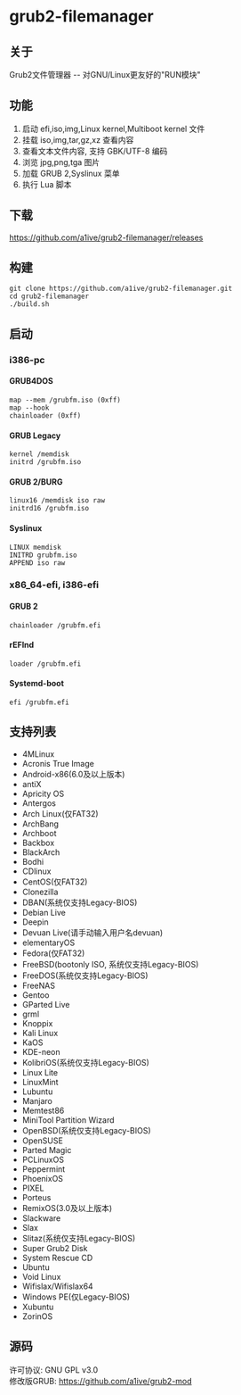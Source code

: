# grub2-filemanager
## 关于 
Grub2文件管理器 -- 对GNU/Linux更友好的"RUN模块" 
## 功能 
1. 启动 efi,iso,img,Linux kernel,Multiboot kernel 文件
2. 挂载 iso,img,tar,gz,xz 查看内容 
3. 查看文本文件内容, 支持 GBK/UTF-8 编码 
4. 浏览 jpg,png,tga 图片 
5. 加载 GRUB 2,Syslinux 菜单 
6. 执行 Lua 脚本 
## 下载 
https://github.com/a1ive/grub2-filemanager/releases 
## 构建
	git clone https://github.com/a1ive/grub2-filemanager.git
	cd grub2-filemanager
	./build.sh
## 启动 
### i386-pc 
#### GRUB4DOS 
	map --mem /grubfm.iso (0xff)
	map --hook
	chainloader (0xff)
#### GRUB Legacy 
	kernel /memdisk
	initrd /grubfm.iso
#### GRUB 2/BURG 
	linux16 /memdisk iso raw
	initrd16 /grubfm.iso
#### Syslinux 
	LINUX memdisk
	INITRD grubfm.iso
	APPEND iso raw
### x86_64-efi, i386-efi 
#### GRUB 2 
	chainloader /grubfm.efi
#### rEFInd 
	loader /grubfm.efi
#### Systemd-boot 
	efi /grubfm.efi
## 支持列表 
*    4MLinux
*    Acronis True Image
*    Android-x86(6.0及以上版本)
*    antiX
*    Apricity OS
*    Antergos
*    Arch Linux(仅FAT32)
*    ArchBang
*    Archboot
*    Backbox
*    BlackArch
*    Bodhi
*    CDlinux
*    CentOS(仅FAT32)
*    Clonezilla
*    DBAN(系统仅支持Legacy-BIOS)
*    Debian Live
*    Deepin
*    Devuan Live(请手动输入用户名devuan)
*    elementaryOS
*    Fedora(仅FAT32)
*    FreeBSD(bootonly ISO, 系统仅支持Legacy-BIOS)
*    FreeDOS(系统仅支持Legacy-BIOS)
*    FreeNAS
*    Gentoo
*    GParted Live
*    grml
*    Knoppix
*    Kali Linux
*    KaOS
*    KDE-neon
*    KolibriOS(系统仅支持Legacy-BIOS)
*    Linux Lite
*    LinuxMint
*    Lubuntu
*    Manjaro
*    Memtest86
*    MiniTool Partition Wizard
*    OpenBSD(系统仅支持Legacy-BIOS)
*    OpenSUSE
*    Parted Magic
*    PCLinuxOS
*    Peppermint
*    PhoenixOS
*    PIXEL
*    Porteus
*    RemixOS(3.0及以上版本)
*    Slackware
*    Slax
*    Slitaz(系统仅支持Legacy-BIOS)
*    Super Grub2 Disk
*    System Rescue CD
*    Ubuntu
*    Void Linux
*    Wifislax/Wifislax64
*    Windows PE(仅Legacy-BIOS)
*    Xubuntu
*    ZorinOS
## 源码 
许可协议: GNU GPL v3.0  
修改版GRUB: https://github.com/a1ive/grub2-mod
